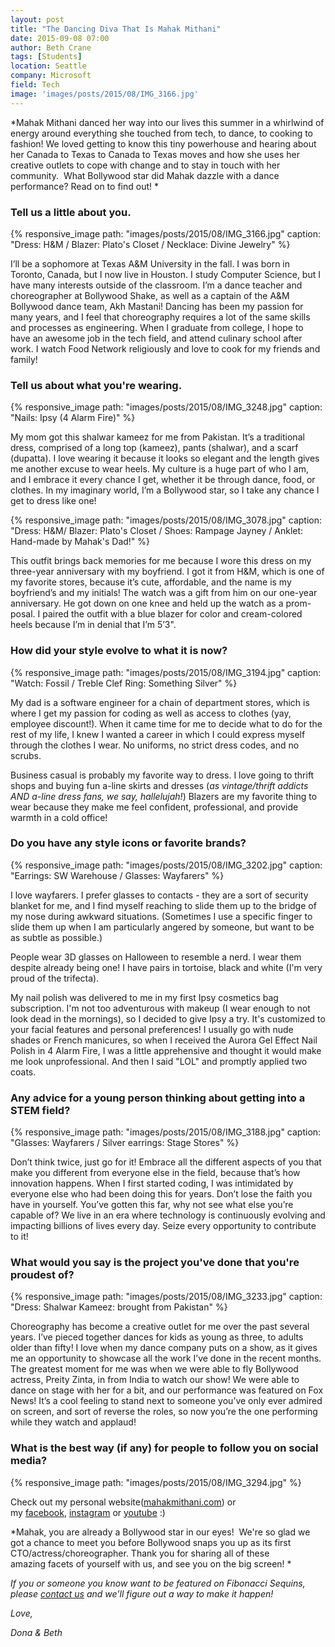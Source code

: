 ```yaml
---
layout: post
title: "The Dancing Diva That Is Mahak Mithani"
date: 2015-09-08 07:00
author: Beth Crane
tags: [Students]
location: Seattle
company: Microsoft
field: Tech
image: 'images/posts/2015/08/IMG_3166.jpg'
---
```


*Mahak Mithani danced her way into our lives this summer in a whirlwind of energy around everything she touched from tech, to dance, to cooking to fashion! We loved getting to know this tiny powerhouse and hearing about her Canada to Texas to Canada to Texas moves and how she uses her creative outlets to cope with change and to stay in touch with her community.  What Bollywood star did Mahak dazzle with a dance performance? Read on to find out! *

### Tell us a little about you.

{% responsive_image path: "images/posts/2015/08/IMG_3166.jpg" caption: "Dress: H&M / Blazer: Plato's Closet / Necklace: Divine Jewelry" %}

I’ll be a sophomore at Texas A&M University in the fall. I was born in Toronto, Canada, but I now live in Houston. I study Computer Science, but I have many interests outside of the classroom. I’m a dance teacher and choreographer at Bollywood Shake, as well as a captain of the A&M Bollywood dance team, Akh Mastani! Dancing has been my passion for many years, and I feel that choreography requires a lot of the same skills and processes as engineering. When I graduate from college, I hope to have an awesome job in the tech field, and attend culinary school after work. I watch Food Network religiously and love to cook for my friends and family!

### Tell us about what you're wearing.

{% responsive_image path: "images/posts/2015/08/IMG_3248.jpg" caption: "Nails: Ipsy (4 Alarm Fire)" %}

My mom got this shalwar kameez for me from Pakistan. It’s a traditional dress, comprised of a long top (kameez), pants (shalwar), and a scarf (dupatta). I love wearing it because it looks so elegant and the length gives me another excuse to wear heels. My culture is a huge part of who I am, and I embrace it every chance I get, whether it be through dance, food, or clothes. In my imaginary world, I’m a Bollywood star, so I take any chance I get to dress like one!

{% responsive_image path: "images/posts/2015/08/IMG_3078.jpg" caption: "Dress: H&M/ Blazer: Plato's Closet / Shoes: Rampage Jayney / Anklet: Hand-made by Mahak's Dad!" %}

This outfit brings back memories for me because I wore this dress  on my three-year anniversary with my boyfriend. I got it from H&M, which is one of my favorite stores, because it’s cute, affordable, and the name is my boyfriend’s and my initials! The watch  was a gift from him on our one-year anniversary. He got down on one knee and held up the watch as a prom-posal. I paired the outfit with a blue blazer for color and cream-colored heels  because I’m in denial that I’m 5’3".

### How did your style evolve to what it is now?

{% responsive_image path: "images/posts/2015/08/IMG_3194.jpg" caption: "Watch: Fossil / Treble Clef Ring: Something Silver" %}

My dad is a software engineer for a chain of department stores, which is where I get my passion for coding as well as access to clothes (yay, employee discount!). When it came time for me to decide what to do for the rest of my life, I knew I wanted a career in which I could express myself through the clothes I wear. No uniforms, no strict dress codes, and no scrubs.

Business casual is probably my favorite way to dress. I love going to thrift shops and buying fun a-line skirts and dresses (*as vintage/thrift addicts AND a-line dress fans, we say, hallelujah!*) Blazers are my favorite thing to wear because they make me feel confident, professional, and provide warmth in a cold office!

### Do you have any style icons or favorite brands?

{% responsive_image path: "images/posts/2015/08/IMG_3202.jpg" caption: "Earrings: SW Warehouse / Glasses: Wayfarers" %}

I love wayfarers. I prefer glasses to contacts - they are a sort of security blanket for me, and I find myself reaching to slide them up to the bridge of my nose during awkward situations. (Sometimes I use a specific finger to slide them up when I am particularly angered by someone, but want to be as subtle as possible.)

People wear 3D glasses on Halloween to resemble a nerd. I wear them despite already being one! I have pairs in tortoise, black and white (I'm very proud of the trifecta).

My nail polish was delivered to me in my first Ipsy cosmetics bag subscription. I'm not too adventurous with makeup (I wear enough to not look dead in the mornings), so I decided to give Ipsy a try. It's customized to your facial features and personal preferences! I usually go with nude shades or French manicures, so when I received the Aurora Gel Effect Nail Polish in 4 Alarm Fire, I was a little apprehensive and thought it would make me look unprofessional. And then I said "LOL" and promptly applied two coats.

### Any advice for a young person thinking about getting into a STEM field?

{% responsive_image path: "images/posts/2015/08/IMG_3188.jpg" caption: "Glasses: Wayfarers / Silver earrings: Stage Stores" %}

Don’t think twice, just go for it! Embrace all the different aspects of you that make you different from everyone else in the field, because that’s how innovation happens. When I first started coding, I was intimidated by everyone else who had been doing this for years. Don’t lose the faith you have in yourself. You’ve gotten this far, why not see what else you’re capable of? We live in an era where technology is continuously evolving and impacting billions of lives every day. Seize every opportunity to contribute to it!

### What would you say is the project you've done that you're proudest of?

{% responsive_image path: "images/posts/2015/08/IMG_3233.jpg" caption: "Dress: Shalwar Kameez: brought from Pakistan" %}

Choreography has become a creative outlet for me over the past several years. I’ve pieced together dances for kids as young as three, to adults older than fifty! I love when my dance company puts on a show, as it gives me an opportunity to showcase all the work I’ve done in the recent months. The greatest moment for me was when we were able to fly Bollywood actress, Preity Zinta, in from India to watch our show! We were able to dance on stage with her for a bit, and our performance was featured on Fox News! It’s a cool feeling to stand next to someone you’ve only ever admired on screen, and sort of reverse the roles, so now you’re the one performing while they watch and applaud!

### What is the best way (if any) for people to follow you on social media?

{% responsive_image path: "images/posts/2015/08/IMG_3294.jpg" %}

Check out my personal website([mahakmithani.com](http://mahakmithani.com)) or my [facebook](https://www.facebook.com/mahak.mithani), [instagram](https://instagram.com/mahakmithani) or [youtube](https://www.youtube.com/user/mahakmithani) :)

*Mahak, you are already a Bollywood star in our eyes!  We're so glad we got a chance to meet you before Bollywood snaps you up as its first CTO/actress/choreographer. Thank you for sharing all of these amazing facets of yourself with us, and see you on the big screen! *

*If you or someone you know want to be featured on Fibonacci Sequins, please [contact us](mailto:%20donainparis@gmail.com) and we'll figure out a way to make it happen!*

*Love,*

*Dona & Beth*
